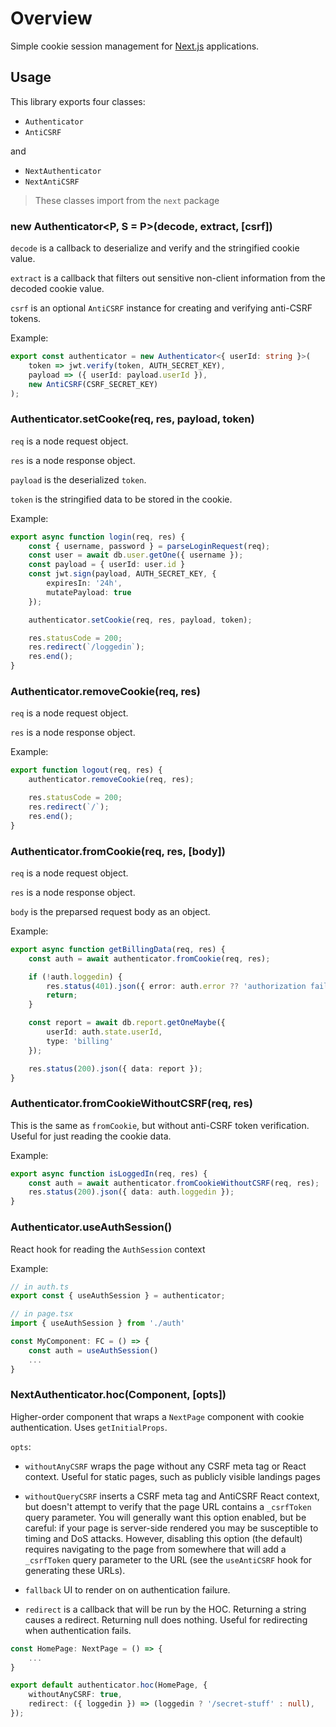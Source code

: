 # Overview

Simple cookie session management for [Next.js][1] applications.

[1]: https://github.com/vercel/next.js

## Usage

This library exports four classes:

- `Authenticator`
- `AntiCSRF`

and

- `NextAuthenticator`
- `NextAntiCSRF`

> These classes import from the `next` package

### new Authenticator<P, S = P>(decode, extract, [csrf])

`decode` is a callback to deserialize and verify and the stringified cookie value.

`extract` is a callback that filters out sensitive non-client information from the decoded cookie
value.

`csrf` is an optional `AntiCSRF` instance for creating and verifying anti-CSRF tokens.

Example:

```ts
export const authenticator = new Authenticator<{ userId: string }>(
    token => jwt.verify(token, AUTH_SECRET_KEY),
    payload => ({ userId: payload.userId }),
    new AntiCSRF(CSRF_SECRET_KEY)
);
```

### Authenticator.setCooke(req, res, payload, token)

`req` is a node request object.

`res` is a node response object.

`payload` is the deserialized `token`.

`token` is the stringified data to be stored in the cookie.

Example:

```ts
export async function login(req, res) {
    const { username, password } = parseLoginRequest(req);
    const user = await db.user.getOne({ username });
    const payload = { userId: user.id }
    const jwt.sign(payload, AUTH_SECRET_KEY, {
        expiresIn: '24h',
        mutatePayload: true
    });

    authenticator.setCookie(req, res, payload, token);

    res.statusCode = 200;
    res.redirect(`/loggedin`);
    res.end();
}
```

### Authenticator.removeCookie(req, res)

`req` is a node request object.

`res` is a node response object.

Example:

```ts
export function logout(req, res) {
    authenticator.removeCookie(req, res);

    res.statusCode = 200;
    res.redirect(`/`);
    res.end();
}
```

### Authenticator.fromCookie(req, res, [body])

`req` is a node request object.

`res` is a node response object.

`body` is the preparsed request body as an object.

Example:

```ts
export async function getBillingData(req, res) {
    const auth = await authenticator.fromCookie(req, res);

    if (!auth.loggedin) {
        res.status(401).json({ error: auth.error ?? 'authorization failed' });
        return;
    }

    const report = await db.report.getOneMaybe({
        userId: auth.state.userId,
        type: 'billing'
    });

    res.status(200).json({ data: report });
}
```

### Authenticator.fromCookieWithoutCSRF(req, res)

This is the same as `fromCookie`, but without anti-CSRF token verification. Useful for just
reading the cookie data.

Example:

```ts
export async function isLoggedIn(req, res) {
    const auth = await authenticator.fromCookieWithoutCSRF(req, res);
    res.status(200).json({ data: auth.loggedin });
}
```

### Authenticator.useAuthSession()

React hook for reading the `AuthSession` context

Example:

```ts
// in auth.ts
export const { useAuthSession } = authenticator;

// in page.tsx
import { useAuthSession } from './auth'

const MyComponent: FC = () => {
    const auth = useAuthSession()
    ...
}
```

### NextAuthenticator.hoc<Props>(Component, [opts])

Higher-order component that wraps a `NextPage` component with cookie authentication. Uses
`getInitialProps`.

`opts`:

- `withoutAnyCSRF` wraps the page without any CSRF meta tag or React context. Useful for static
pages, such as publicly visible landings pages

- `withoutQueryCSRF` inserts a CSRF meta tag and AntiCSRF React context, but doesn't attempt to
verify that the page URL contains a `_csrfToken` query parameter. You will generally want this
option enabled, but be careful: if your page is server-side rendered you may be susceptible to
timing and DoS attacks. However, disabling this option (the default) requires navigating to the
page from somewhere that will add a `_csrfToken` query parameter to the URL (see the
`useAntiCSRF` hook for generating these URLs).

- `fallback` UI to render on on authentication failure.

- `redirect` is a callback that will be run by the HOC. Returning a string causes a redirect.
Returning null does nothing. Useful for redirecting when authentication fails.


```ts
const HomePage: NextPage = () => {
    ...
}

export default authenticator.hoc(HomePage, {
    withoutAnyCSRF: true,
    redirect: ({ loggedin }) => (loggedin ? '/secret-stuff' : null),
});
```